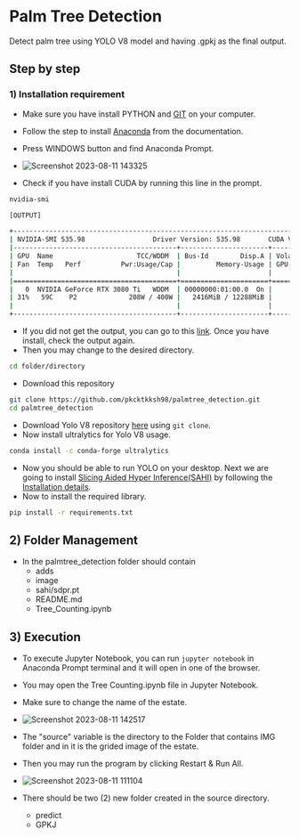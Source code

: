 # Palm Tree Detection
Detect palm tree using YOLO V8 model and having .gpkj as the final output.

## Step by step

### 1) Installation requirement
* Make sure you have install PYTHON and [GIT](https://git-scm.com/downloads) on your computer.
* Follow the step to install [Anaconda](https://docs.anaconda.com/free/anaconda/install/windows/) from the documentation.
* Press WINDOWS button and find Anaconda Prompt.
* ![Screenshot 2023-08-11 143325](https://github.com/pkcktkksh98/palmtree_detection/assets/71068962/9f7bd43a-53cd-4c6c-8fba-4f1c08c52054)
  
* Check if you have install CUDA by running this line in the prompt.

```bash
nvidia-smi
```

```bash
[OUTPUT]

+---------------------------------------------------------------------------------------+
| NVIDIA-SMI 535.98                 Driver Version: 535.98       CUDA Version: 12.2     |
|-----------------------------------------+----------------------+----------------------+
| GPU  Name                     TCC/WDDM  | Bus-Id        Disp.A | Volatile Uncorr. ECC |
| Fan  Temp   Perf          Pwr:Usage/Cap |         Memory-Usage | GPU-Util  Compute M. |
|                                         |                      |               MIG M. |
|=========================================+======================+======================|
|   0  NVIDIA GeForce RTX 3080 Ti   WDDM  | 00000000:01:00.0  On |                  N/A |
| 31%   59C    P2             208W / 400W |   2416MiB / 12288MiB |     54%      Default |
|                                         |                      |                  N/A |
+-----------------------------------------+----------------------+----------------------+
```
* If you did not get the output, you can go to this [link](https://developer.nvidia.com/cuda-downloads?target_os=Windows&target_arch=x86_64&target_version=11&target_type=exe_local). Once you have install, check the output again.
* Then you may change to the desired directory.

```bash
cd folder/directory
```
* Download this repository
```bash
git clone https://github.com/pkcktkksh98/palmtree_detection.git
cd palmtree_detection
```

* Download Yolo V8 repository [here](https://github.com/ultralytics/ultralytics.git) using `git clone`.
* Now install ultralytics for Yolo V8 usage.

```bash
conda install -c conda-forge ultralytics
```

* Now you should be able to run YOLO on your desktop. Next we are going to install [Slicing Aided Hyper Inference(SAHI)](https://github.com/obss/sahi) by following the [Installation details](https://github.com/obss/sahi#installation).
* Now to install the required library.

```bash
pip install -r requirements.txt
```
## 2) Folder Management
* In the palmtree_detection folder should contain
  - adds
  - image
  - sahi/sdpr.pt
  - README.md
  - Tree_Counting.ipynb

## 3) Execution
* To execute Jupyter Notebook, you can run `jupyter notebook` in Anaconda Prompt terminal and it will open in one of the browser.
* You may open the Tree Counting.ipynb file in Jupyter Notebook.
* Make sure to change the name of the estate.
* ![Screenshot 2023-08-11 142517](https://github.com/pkcktkksh98/palmtree_detection/assets/71068962/1f35e6ff-22c2-4325-ba83-41c074e1e49d)
* The "source" variable is the directory to the Folder that contains IMG folder and in it is the grided image of the estate.
* Then you may run the program by clicking Restart & Run All.
* ![Screenshot 2023-08-11 111104](https://github.com/pkcktkksh98/palmtree_detection/assets/71068962/1855b82b-a7fc-41ef-8202-a7e32b038180)

* There should be two (2) new folder created in the source directory.
  - predict
  - GPKJ

  


